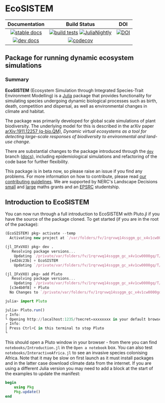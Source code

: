 # EcoSISTEM

| **Documentation** | **Build Status** | **DOI** |
|:-----------------:|:----------------:|:-------:|
| [![stable docs][docs-stable-img]][docs-stable-url] | [![build tests][actions-img]][actions-url] [![JuliaNightly][nightly-img]][nightly-url] | [![DOI][zenodo-img]][zenodo-url] |
| [![dev docs][docs-dev-img]][docs-dev-url] | [![codecov][codecov-img]][codecov-url] | |

## Package for running dynamic ecosystem simulations

### Summary

**EcoSISTEM** (Ecosystem Simulation through Integrated Species-Trait Environment Modelling) is a [Julia](http://www.julialang.org) package that provides functionality for simulating species undergoing dynamic biological processes such as birth, death, competition and dispersal, as well as environmental changes in climate and habitat.

The package was primarily developed for global scale simulations of plant biodiversity. The underlying model for this is described in the arXiv paper [arXiv:1911.12257 (q-bio.QM)][paper-url],
*Dynamic virtual ecosystems as a tool for detecting large-scale
responses of biodiversity to environmental and land-use change*.

There are substantial changes to the package introduced through the [`dev`][dev-url] branch ([docs][docs-dev-url]), including epidemiological simulations and refactoring of the code base for further flexibility.

This package is in beta now, so please raise an issue if you find any problems. For more information on how to contribute, please read [our contributing guidelines](CONTRIBUTING.md). We are supported by NERC's Landscape Decisions [small][NERC-small] and [large][NERC-big] maths grants and an [EPSRC][EPSRC-stu] studentship.

## Introduction to EcoSISTEM

You can now run through a full introduction to EcoSISTEM with Pluto.jl if you have the source of the package cloned. To get started (if you are in the root of the package):

```julia
(EcoSISTEM) pkg> activate --temp
  Activating new project at `/var/folders/fv/1rqrvwq14ssggm_gc_x4v1cw0000gq/T/jl_IFxVXO`

(jl_IFxVXO) pkg> dev .
   Resolving package versions...
    Updating `/private/var/folders/fv/1rqrvwq14ssggm_gc_x4v1cw0000gq/T/jl_IFxVXO/Project.toml`
  [ed2dc23b] + EcoSISTEM
    Updating `/private/var/folders/fv/1rqrvwq14ssggm_gc_x4v1cw0000gq/T/jl_IFxVXO/Manifest.toml`

(jl_IFxVXO) pkg> add Pluto
   Resolving package versions...
    Updating `/private/var/folders/fv/1rqrvwq14ssggm_gc_x4v1cw0000gq/T/jl_IFxVXO/Project.toml`
  [c3e4b0f8] + Pluto
  No Changes to `/private/var/folders/fv/1rqrvwq14ssggm_gc_x4v1cw0000gq/T/jl_IFxVXO/Manifest.toml`

julia> import Pluto

julia> Pluto.run()
┌ Info: 
└ Opening http://localhost:1235/?secret=xxxxxxxx in your default browser... ~ have fun!
┌ Info: 
│ Press Ctrl+C in this terminal to stop Pluto
└ 
```

This should open a Pluto window in your browser - from there you can find `notebooks/Introduction.jl` in the `Open a notebook` box. You can also test `notebooks/InteractiveAfrica.jl` to see an invasive species colonising Africa. Note that it may be slow on first launch as it must install packages and in the latter case download climate data from the internet. If you are using a different Julia version you may need to add a block at the start of the examples to update the manifest:

```julia
begin
    using Pkg
    Pkg.update()
end
```

[paper-url]: https://arxiv.org/abs/1911.12257

[docs-stable-img]: https://img.shields.io/badge/docs-stable-blue.svg
[docs-stable-url]: https://docs.ecojulia.org/EcoSISTEM.jl/stable/

[docs-dev-img]: https://img.shields.io/badge/docs-dev-blue.svg
[docs-dev-url]: https://docs.ecojulia.org/EcoSISTEM.jl/dev/

[actions-img]: https://github.com/EcoJulia/EcoSISTEM.jl/actions/workflows/testing.yaml/badge.svg?branch=dev
[actions-url]: https://github.com/EcoJulia/EcoSISTEM.jl/actions/workflows/testing.yaml?branch=dev

[nightly-img]: https://github.com/EcoJulia/EcoSISTEM.jl/actions/workflows/nightly.yaml/badge.svg?branch=dev
[nightly-url]: https://github.com/EcoJulia/EcoSISTEM.jl/actions/workflows/nightly.yaml?branch=dev

[codecov-img]: https://codecov.io/gh/EcoJulia/EcoSISTEM.jl/branch/dev/graph/badge.svg
[codecov-url]: https://codecov.io/gh/EcoJulia/EcoSISTEM.jl?branch=dev

[zenodo-img]: https://zenodo.org/badge/251665824.svg
[zenodo-url]: https://zenodo.org/badge/latestdoi/251665824

[dev-url]: https://github.com/EcoJulia/EcoSISTEM.jl/tree/dev
[NERC-small]: https://gtr.ukri.org/projects?ref=NE%2FT004193%2F1
[NERC-big]: https://gtr.ukri.org/projects?ref=NE%2FT010355%2F1
[EPSRC-stu]: https://gtr.ukri.org/projects?ref=EP%2FM506539%2F1
